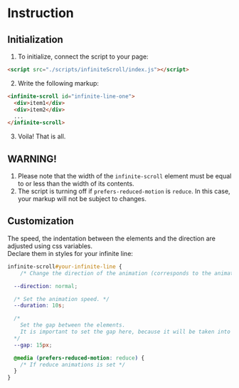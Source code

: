 # Instruction

## Initialization

1. To initialize, connect the script to your page:

```html
<script src="./scripts/infiniteScroll/index.js"></script>
```

2. Write the following markup:

```html
<infinite-scroll id="infinite-line-one">
  <div>item1</div>
  <div>item2</div>
  ...
</infinite-scroll>
```

3. Voila! That is all.

## WARNING!

1. Please note that the width of the `infinite-scroll` element must be equal to or less than the width of its contents.
2. The script is turning off if `prefers-reduced-motion` is `reduce`.
   In this case, your markup will not be subject to changes.

## Customization

The speed, the indentation between the elements and the direction are adjusted using css variables. <br>
Declare them in styles for your infinite line:

```css
infinite-scroll#your-infinite-line {
    /* Change the direction of the animation (corresponds to the animation-direction property) */

  --direction: normal;

  /* Set the animation speed. */
  --duration: 10s;

  /* 
    Set the gap between the elements. 
    It is important to set the gap here, because it will be taken into account when calculating the animation.
  */
  --gap: 15px;

  @media (prefers-reduced-motion: reduce) {
    /* If reduce animations is set */
  }
}
```
